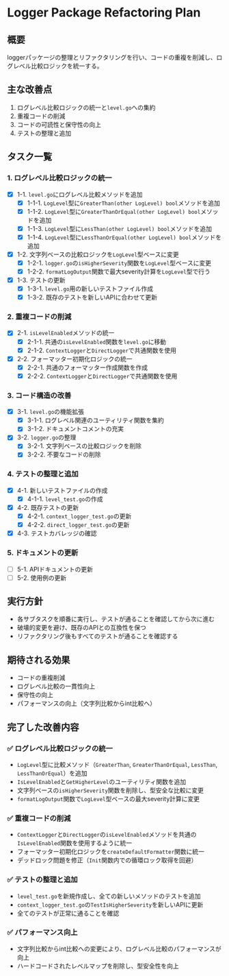 # Logger Package Refactoring Plan

## 概要
loggerパッケージの整理とリファクタリングを行い、コードの重複を削減し、ログレベル比較ロジックを統一する。

## 主な改善点
1. ログレベル比較ロジックの統一と`level.go`への集約
2. 重複コードの削減
3. コードの可読性と保守性の向上
4. テストの整理と追加

## タスク一覧

### 1. ログレベル比較ロジックの統一
- [x] 1-1. `level.go`にログレベル比較メソッドを追加
  - [x] 1-1-1. `LogLevel`型に`GreaterThan(other LogLevel) bool`メソッドを追加
  - [x] 1-1-2. `LogLevel`型に`GreaterThanOrEqual(other LogLevel) bool`メソッドを追加
  - [x] 1-1-3. `LogLevel`型に`LessThan(other LogLevel) bool`メソッドを追加
  - [x] 1-1-4. `LogLevel`型に`LessThanOrEqual(other LogLevel) bool`メソッドを追加
- [x] 1-2. 文字列ベースの比較ロジックを`LogLevel`型ベースに変更
  - [x] 1-2-1. `logger.go`の`isHigherSeverity`関数を`LogLevel`型ベースに変更
  - [x] 1-2-2. `formatLogOutput`関数で最大severity計算を`LogLevel`型で行う
- [x] 1-3. テストの更新
  - [x] 1-3-1. `level.go`用の新しいテストファイル作成
  - [x] 1-3-2. 既存のテストを新しいAPIに合わせて更新

### 2. 重複コードの削減
- [x] 2-1. `isLevelEnabled`メソッドの統一
  - [x] 2-1-1. 共通の`isLevelEnabled`関数を`level.go`に移動
  - [x] 2-1-2. `ContextLogger`と`DirectLogger`で共通関数を使用
- [x] 2-2. フォーマッター初期化ロジックの統一
  - [x] 2-2-1. 共通のフォーマッター作成関数を作成
  - [x] 2-2-2. `ContextLogger`と`DirectLogger`で共通関数を使用

### 3. コード構造の改善
- [x] 3-1. `level.go`の機能拡張
  - [x] 3-1-1. ログレベル関連のユーティリティ関数を集約
  - [x] 3-1-2. ドキュメントコメントの充実
- [x] 3-2. `logger.go`の整理
  - [x] 3-2-1. 文字列ベースの比較ロジックを削除
  - [x] 3-2-2. 不要なコードの削除

### 4. テストの整理と追加
- [x] 4-1. 新しいテストファイルの作成
  - [x] 4-1-1. `level_test.go`の作成
- [x] 4-2. 既存テストの更新
  - [x] 4-2-1. `context_logger_test.go`の更新
  - [x] 4-2-2. `direct_logger_test.go`の更新
- [x] 4-3. テストカバレッジの確認

### 5. ドキュメントの更新
- [ ] 5-1. APIドキュメントの更新
- [ ] 5-2. 使用例の更新

## 実行方針
- 各サブタスクを順番に実行し、テストが通ることを確認してから次に進む
- 破壊的変更を避け、既存のAPIとの互換性を保つ
- リファクタリング後もすべてのテストが通ることを確認する

## 期待される効果
- コードの重複削減
- ログレベル比較の一貫性向上
- 保守性の向上
- パフォーマンスの向上（文字列比較からint比較へ）

## 完了した改善内容

### ✅ ログレベル比較ロジックの統一
- `LogLevel`型に比較メソッド（`GreaterThan`, `GreaterThanOrEqual`, `LessThan`, `LessThanOrEqual`）を追加
- `IsLevelEnabled`と`GetHigherLevel`のユーティリティ関数を追加
- 文字列ベースの`isHigherSeverity`関数を削除し、型安全な比較に変更
- `formatLogOutput`関数で`LogLevel`型ベースの最大severity計算に変更

### ✅ 重複コードの削減
- `ContextLogger`と`DirectLogger`の`isLevelEnabled`メソッドを共通の`IsLevelEnabled`関数を使用するように統一
- フォーマッター初期化ロジックを`createDefaultFormatter`関数に統一
- デッドロック問題を修正（`Init`関数内での循環ロック取得を回避）

### ✅ テストの整理と追加
- `level_test.go`を新規作成し、全ての新しいメソッドのテストを追加
- `context_logger_test.go`の`TestIsHigherSeverity`を新しいAPIに更新
- 全てのテストが正常に通ることを確認

### ✅ パフォーマンス向上
- 文字列比較からint比較への変更により、ログレベル比較のパフォーマンスが向上
- ハードコードされたレベルマップを削除し、型安全性を向上
